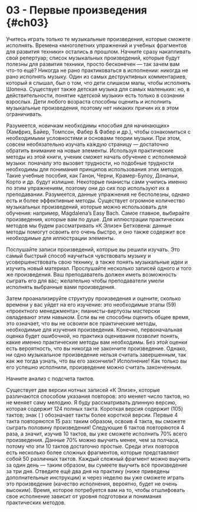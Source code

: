 # 03 - Первые произведения {#ch03}

Учитесь играть только те музыкальные произведения, которые сможете исполнять. Времена «многолетних упражнений и учебных фрагментов для развития техники» остались в прошлом. Начните сразу накапливать свой репертуар; список музыкальных произведений, которые будут полезны для развития техники, просто бесконечен — так зачем вам что-то ещё? Никогда не рано практиковаться в исполнении: никогда не рано исполнять музыку. Один из самых деструктивных комментариев, который я слышал, был о том, что дети слишком малы, чтобы исполнять Шопена. Существует также детская музыка для самых маленьких: но, в действительности, понятие «детской музыки» есть только в сознании взрослых. Дети любого возраста способны оценить и исполнить музыкальные произведения, поэтому нет никаких причин их в этом ограничивать.

Разумеется, новичкам необходимы «пособия для начинающих» (Хамфриз, Байер, Томпсон, Фабер & Фабер и др.), чтобы ознакомиться с необходимыми условностями и основами теории музыки. При этом, совсем необязательно изучать каждую страницу — достаточно обратить внимание на новые элементы. Используя практические методы из этой книги, ученик сможет начать обучение с исполняемой музыки: поначалу это вызовет трудности, но подобные трудности необходимы для понимания принципов использования этих методов. Такие учебные пособия, как Ганон, Черни, Крамер-Булоу, Донаньи, Корто и др. будут излишне. Некоторые пианисты сами учились именно по этим упражнениям, поэтому они до сих пор используют их в преподавании. Разумеется, данные упражнения не бесполезны, однако есть и более эффективные методы. Существует огромное количество музыкальных произведений, которые можно использовать для обучения: например, Magdalena’s Easy Bach. Самое главное, выбирайте произведения, которые вам по душе. Для иллюстрации практических методов мы будем рассматривать «К Элизе» Бетховена: данные методы помогут освоить его очень быстро, и оно также содержит все необходимые для иллюстрации элементы.

Послушайте записи произведений, которые вы решили изучать. Это самый быстрый способ научиться чувствовать музыку и усовершенствовать свою технику, а также понять музыкальные идеи и изучить новый материал. Прослушайте несколько записей одного и того же произведения. Ваш преподаватель должен иметь возможность сыграть его для вас; желательно чтобы преподаватели умели исполнять выбранные вами произведения.

Затем проанализируйте структуру произведения и оцените, сколько времени у вас уйдет на его изучение: это необходимые этапы (59) «проектного менеджмента»; пианисты-виртуозы мастерски овладевают этим навыком. Если вы не способны оценить общее время, это означает, что вы не освоили все практические методы, необходимые для изучения произведения. Конечно, первоначальная оценка будет ошибочной, но практика оценивания позволит понять, какие именно практические методы вам необходимы. Без этой оценки есть вероятность, что вы никогда не закончите произведение. Однако, ни одно музыкальное произведение нельзя считать завершенным, так как же тогда узнать, что вы его закончили? Исполнение! Как только вы его успешно исполнили, произведение можно считать законченным.

Начните анализ с подсчета тактов.

Существует две версии нотных записей «К Элизе», которые различаются способом указания повторов: это меняет число тактов, но не меняет саму мелодию. Я буду рассматривать длинную версию, которая содержит 124 полных такта. Короткая версия содержит (105) тактов; знак ( ) обозначает такты более короткой версии. Первые 4 такта повторяются 15 раз: таким образом, освоив 4 такта, вы сможете сыграть половину произведения! Следующие 6 тактов повторяются 4 раза, а значит, изучив 10 тактов, вы уже сможете исполнить 70% всего произведения. Данные 70% можно выучить менее, чем за полчаса, потому что эти 10 тактов достаточно простые. Среди этих повторов есть несколько более сложных фрагментов, которые представляют собой 50 различных тактов. Каждый сложный фрагмент можно выучить за один день — таким образом, вы сумеете выучить всё произведение за три дня. Отведите ещё два дня на практику (ниже приведены дополнительные инструкции) и через неделю вы уже сможете играть это произведение (качество исполнения, вероятно, будет не очень высоким). Время, которое потребуется вам на то, чтобы отшлифовать свое исполнение зависит от уровня подготовки и понимания практических методов.
